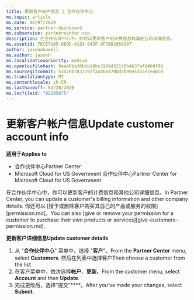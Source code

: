 ```yaml
---
title: 更新客户帐户信息 | 合作伙伴中心
ms.topic: article
ms.date: 04/07/2020
ms.service: partner-dashboard
ms.subservice: partnercenter-csp
description: 在合作伙伴中心中，你可以更新客户的计费信息和其他公司详细信息。
ms.assetid: 7ECE7165-0B0D-4183-845F-9F7B62056207
author: jasonwhowell
ms.author: jasonh
ms.localizationpriority: medium
ms.openlocfilehash: 8aa48ba30beb18bc2906d33120b4b37af8460f99
ms.sourcegitcommit: 53476b7837192fa4d60470bd5b99e5355e7e48c0
ms.translationtype: MT
ms.contentlocale: zh-CN
ms.lasthandoff: 04/28/2020
ms.locfileid: "82205675"
---
```

# <a name="update-customer-account-info"></a><span data-ttu-id="ea2d0-103">更新客户帐户信息</span><span class="sxs-lookup"><span data-stu-id="ea2d0-103">Update customer account info</span></span>

<span data-ttu-id="ea2d0-104">**适用于**</span><span class="sxs-lookup"><span data-stu-id="ea2d0-104">**Applies to**</span></span>

-  <span data-ttu-id="ea2d0-105">合作伙伴中心</span><span class="sxs-lookup"><span data-stu-id="ea2d0-105">Partner Center</span></span>
-  <span data-ttu-id="ea2d0-106">Microsoft Cloud for US Government 合作伙伴中心</span><span class="sxs-lookup"><span data-stu-id="ea2d0-106">Partner Center for Microsoft Cloud for US Government</span></span>


<span data-ttu-id="ea2d0-107">在合作伙伴中心中，你可以更新客户的计费信息和其他公司详细信息。</span><span class="sxs-lookup"><span data-stu-id="ea2d0-107">In Partner Center, you can update a customer's billing information and other company details.</span></span> <span data-ttu-id="ea2d0-108">你还可以 [授予或删除客户购买其自己的产品或服务的权限] [permission.md]。</span><span class="sxs-lookup"><span data-stu-id="ea2d0-108">You can also [give or remove your permission for a customer to purchase their own products or services][give-customers-permission.md].</span></span>

<span data-ttu-id="ea2d0-109">**更新客户详细信息**</span><span class="sxs-lookup"><span data-stu-id="ea2d0-109">**Update customer details**</span></span>

1.  <span data-ttu-id="ea2d0-110">从 "**合作伙伴中心**" 菜单中，选择 "**客户**"。</span><span class="sxs-lookup"><span data-stu-id="ea2d0-110">From the **Partner Center** menu, select **Customers**.</span></span> <span data-ttu-id="ea2d0-111">然后在列表中选择客户</span><span class="sxs-lookup"><span data-stu-id="ea2d0-111">Then choose a customer from the list</span></span>
2.  <span data-ttu-id="ea2d0-112">在客户菜单中，依次选择**帐户**、**更新**。</span><span class="sxs-lookup"><span data-stu-id="ea2d0-112">From the customer menu, select **Account** and then **Update**.</span></span>
3.  <span data-ttu-id="ea2d0-113">完成更改后，选择“提交”\*\*\*\*。</span><span class="sxs-lookup"><span data-stu-id="ea2d0-113">After you've made your changes, select **Submit**.</span></span>
